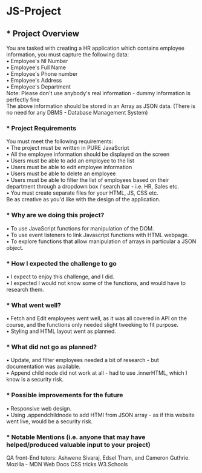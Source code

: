 # **JS-Project**

##	* Project Overview
You are tasked with creating a HR application which contains employee information, you must capture the following data:  
•	Employee's NI Number  
•	Employee's Full Name  
•	Employee's Phone number  
•	Employee's Address  
•	Employee's Department   
Note: Please don't use anybody's real information - dummy information is perfectly fine  
The above information should be stored in an Array as JSON data. (There is no need for any DBMS - Database Management System)  

### * Project Requirements
You must meet the following requirements:  
•	The project must be written in PURE JavaScript  
•	All the employee information should be displayed on the screen  
•	Users must be able to add an employee to the list  
•	Users must be able to edit employee information  
•	Users must be able to delete an employee  
•	Users must be able to filter the list of employees based on their department through a dropdown box / search bar - i.e. HR, Sales etc.  
•	You must create separate files for your HTML, JS, CSS etc.  
Be as creative as you'd like with the design of the application.  


### * Why are we doing this project?
•	To use JavaScript functions for manipulation of the DOM.  
•	To use event listeners to link Javascript functions with HTML webpage.  
•	To explore functions that allow manipulation of arrays in particular a JSON object.  

### * How I expected the challenge to go
•	I expect to enjoy this challenge, and I did.  
•	I expected I would not know some of the functions, and would have to research them.  

### * What went well?
•	Fetch and Edit employees went well, as it was all covered in API on the course, and the functions only needed slight tweeking to fit purpose.  
•	Styling and HTML layout went as planned.  

### * What did not go as planned?
•	Update, and filter employees needed a bit of research - but documentation was available.  
•	Append child node did not work at all - had to use .innerHTML, which I know is a security risk.  

### * Possible improvements for the future
•	Responsive web design.  
•	Using .appendchildnode to add HTMl from JSON array - as if this website went live, would be a security risk.  

### * Notable Mentions (i.e. anyone that may have helped/produced valuable input to your project)
QA front-End tutors: Ashwene Sivaraj, Edsel Tham, and Cameron Guthrie.
Mozilla - MDN Web Docs
CSS tricks
W3.Schools

